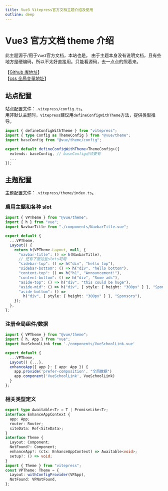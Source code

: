 ```yaml
---
title: Vue3 Vitepress官方文档主题介绍及使用
outline: deep
---
```


# Vue3 官方文档 theme 介绍

此主题源于/用于`Vue3`官方文档，本站也是。
由于主题本身没有说明文档，且有些地方是硬编码，所以不太好直接用。只能看源码，去一点点的照着来。

【[Github 库地址](https://github.com/vuejs/theme)】  
【[css 全局变量地址](https://github.com/vuejs/theme/blob/0496c884e37cf52a3c5775aec8d57bdd4c8e20af/src/core/styles/variables.css)】

## 站点配置

站点配置文件：`.vitepress/config.ts`。  
用非默认主题时，`Vitepress`建议用`defineConfigWithTheme`方法，提供类型推导。

```ts
import { defineConfigWithTheme } from "vitepress";
import { type Config as ThemeConfig } from "@vue/theme";
import baseConfig from "@vue/theme/config";

export default defineConfigWithTheme<ThemeConfig>({
  extends: baseConfig, // baseConfig必须要有
  ...
});
```

## 主题配置

主题配置文件：`.vitepress/theme/index.ts`。

### 启用主题和各种 slot

```ts
import { VPTheme } from "@vue/theme";
import { h } from "vue";
import NavbarTitle from "./components/NavbarTitle.vue";

export default {
  ...VPTheme,
  Layout() {
    return h(VPTheme.Layout, null, {
      "navbar-title": () => h(NavbarTitle),
      // 还有下面这些slots可用
      "sidebar-top": () => h("div", "hello top"),
      "sidebar-bottom": () => h("div", "hello bottom"),
      "content-top": () => h("h1", "Announcement!"),
      "content-bottom": () => h("div", "Some ads"),
      "aside-top": () => h("div", "this could be huge"),
      "aside-mid": () => h("div", { style: { height: "300px" } }, "Sponsors"),
      "aside-bottom": () =>
        h("div", { style: { height: "300px" } }, "Sponsors"),
    });
  },
};
```

### 注册全局组件/数据

```ts
import { VPTheme } from "@vue/theme";
import { h, App } from "vue";
import VueSchoolLink from './components/VueSchoolLink.vue'

export default {
  ...VPTheme,
  Layout() {...},
  enhanceApp({ app }: { app: App }) {
    app.provide('prefer-composition', "全局数据")
    app.component('VueSchoolLink', VueSchoolLink)
  }
};
```

### 相关类型定义

```ts
export type Awaitable<T> = T | PromiseLike<T>;
interface EnhanceAppContext {
  app: App;
  router: Router;
  siteData: Ref<SiteData>;
}
interface Theme {
  Layout: Component;
  NotFound?: Component;
  enhanceApp?: (ctx: EnhanceAppContext) => Awaitable<void>;
  setup?: () => void;
}
import { Theme } from "vitepress";
const VPTheme: Theme = {
  Layout: withConfigProvider(VPApp),
  NotFound: VPNotFound,
};
```
